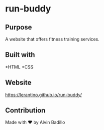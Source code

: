 # run-buddy

## Purpose
A website that offers fitness training services.

## Built with
*HTML
*CSS

## Website
https://lerantino.github.io/run-buddy/

## Contribution
Made with ❤️ by Alvin Badillo
